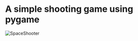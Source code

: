 A simple shooting game using pygame
====================================================================================================================================================================
![SpaceShooter](https://user-images.githubusercontent.com/67233744/92936173-6a45f580-f467-11ea-80e1-a15c31e5dfd9.png)
